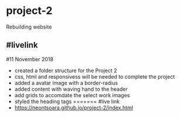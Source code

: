 # project-2
Rebuilding website

#livelink
- 

#11 November 2018
- created a folder structure for the Project 2
- css, html and responsivess will be needed to complete the project
- added a avatar image with a border-radius
- added content with waving hand to the header
- add grids to accomdate the select work images
- styled the heading tags
=======
#live link
- https://neontsoara.github.io/project-2/index.html
